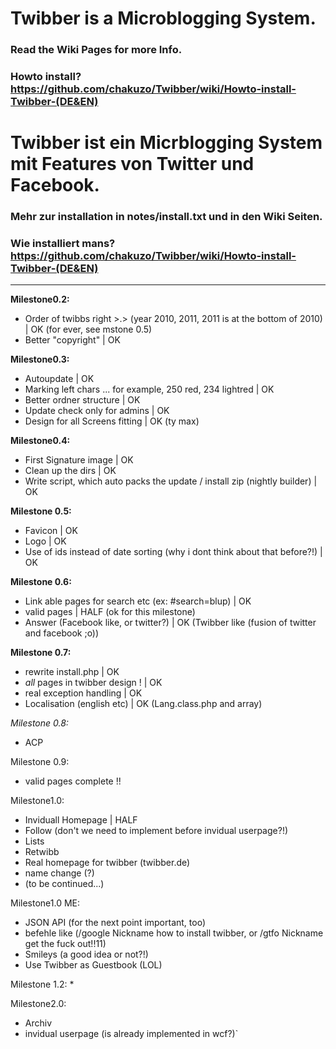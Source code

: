 # Twibber is a Microblogging System.
### Read the Wiki Pages for more Info.
### Howto install? <https://github.com/chakuzo/Twibber/wiki/Howto-install-Twibber-(DE&EN)>
# Twibber ist ein Micrblogging System mit Features von Twitter und Facebook.
### Mehr zur installation in notes/install.txt und in den Wiki Seiten.
### Wie installiert mans? <https://github.com/chakuzo/Twibber/wiki/Howto-install-Twibber-(DE&EN)>

***
**Milestone0.2:**
* Order of twibbs right >.> (year 2010, 2011, 2011 is at the bottom of 2010) | OK (for ever, see mstone 0.5)
* Better "copyright" | OK

**Milestone0.3:**
* Autoupdate | OK
* Marking left chars ... for example, 250 red, 234 lightred | OK
* Better ordner structure | OK
* Update check only for admins | OK
* Design for all Screens fitting | OK (ty max)

**Milestone0.4:**
* First Signature image | OK
* Clean up the dirs | OK
* Write script, which auto packs the update / install zip (nightly builder) | OK

**Milestone 0.5:**
* Favicon | OK
* Logo | OK
* Use of ids instead of date sorting (why i dont think about that before?!) | OK

**Milestone 0.6:**
* Link able pages for search etc (ex: #search=blup) | OK
* valid pages | HALF (ok for this milestone)
* Answer (Facebook like, or twitter?) | OK (Twibber like (fusion of twitter and facebook ;o))

**Milestone 0.7:**
* rewrite install.php | OK
* _all_ pages in twibber design ! | OK
* real exception handling | OK
* Localisation (english etc) | OK (Lang.class.php and array)

_Milestone 0.8:_
* ACP

Milestone 0.9:
* valid pages complete !!

Milestone1.0:
* Inviduall Homepage | HALF
* Follow (don't we need to implement before invidual userpage?!)
* Lists
* Retwibb
* Real homepage for twibber (twibber.de)
* name change (?)
* (to be continued...)

Milestone1.0 ME:
* JSON API (for the next point important, too)
* befehle like (/google Nickname how to install twibber, or /gtfo Nickname get the fuck out!!11)
* Smileys (a good idea or not?!)
* Use Twibber as Guestbook (LOL)

Milestone 1.2:
*

Milestone2.0:
* Archiv
* invidual userpage (is already implemented in wcf?)`